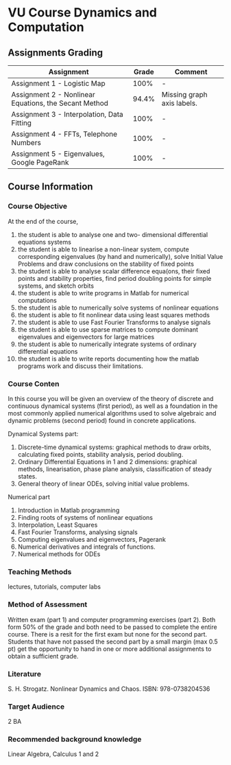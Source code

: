 # VU Course Dynamics and Computation

## Assignments Grading

| Assignment | Grade | Comment |
|--|--|--|
| Assignment 1 - Logistic Map | 100% | - |
| Assignment 2 - Nonlinear Equations, the Secant Method | 94.4% | Missing graph axis labels. |
| Assignment 3 - Interpolation, Data Fitting | 100% | - |
| Assignment 4 - FFTs, Telephone Numbers | 100% | - |
| Assignment 5 - Eigenvalues, Google PageRank | 100% | - |

## Course Information

### Course Objective

At the end of the course,

1. the student is able to analyse one and two- dimensional differential equations systems 
2. the student is able to linearise a non-linear system, compute corresponding eigenvalues (by hand and numerically), solve Initial Value Problems and draw conclusions on the stability of fixed points 
3. the student is able to analyse scalar difference equa(ons, their fixed points and stability properties, find period doubling points for simple systems, and sketch orbits 
4. the student is able to write programs in Matlab for numerical computations 
5. the student is able to numerically solve systems of nonlinear equations 
6. the student is able to fit nonlinear data using least squares methods 
7. the student is able to use Fast Fourier Transforms to analyse signals 
8. the student is able to use sparse matrices to compute dominant eigenvalues and eigenvectors for large matrices 
9. the student is able to numerically integrate systems of ordinary differential equations 
10. the student is able to write reports documenting how the matlab programs work and discuss their limitations.

### Course Conten

In this course you will be given an overview of the theory of discrete and continuous dynamical systems (first period), as well as a foundation in the most commonly applied numerical algorithms used to solve algebraic and dynamic problems (second period) found in concrete applications. 
 
Dynamical Systems part: 
1. Discrete-time dynamical systems: graphical methods to draw orbits, calculating fixed points, stability analysis, period doubling. 
2. Ordinary Differential Equations in 1 and 2 dimensions: graphical methods, linearisation, phase plane analysis, classification of steady states. 
3. General theory of linear ODEs, solving initial value problems. 
 
Numerical part 
1. Introduction in Matlab programming 
2. Finding roots of systems of nonlinear equations 
3. Interpolation, Least Squares 
4. Fast Fourier Transforms, analysing signals 
5. Computing eigenvalues and eigenvectors, Pagerank 
6. Numerical derivatives and integrals of functions. 
7. Numerical methods for ODEs

### Teaching Methods

lectures, tutorials, computer labs

### Method of Assessment

Written exam (part 1) and computer programming exercises (part 2). Both form 50% of the grade and both need to be passed to complete the entire course. There is a resit for the first exam but none for the second part. Students that have not passed the second part by a small margin (max 0.5 pt) get the opportunity to hand in one or more additional assignments to obtain a sufficient grade.

### Literature

S. H. Strogatz. Nonlinear Dynamics and Chaos. ISBN: 978-0738204536

### Target Audience

2 BA

### Recommended background knowledge

Linear Algebra, Calculus 1 and 2